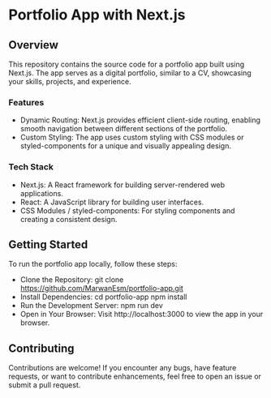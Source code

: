 
# Portfolio App with Next.js #

## Overview ##
This repository contains the source code for a portfolio app built using Next.js. The app serves as a digital portfolio, similar to a CV, showcasing your skills, projects, and experience.

### Features ###

* Dynamic Routing: Next.js provides efficient client-side routing, enabling smooth navigation between different sections of the portfolio.
* Custom Styling: The app uses custom styling with CSS modules or styled-components for a unique and visually appealing design.

### Tech Stack ### 

* Next.js: A React framework for building server-rendered web applications.
* React: A JavaScript library for building user interfaces.
* CSS Modules / styled-components: For styling components and creating a consistent design.

## Getting Started ##

To run the portfolio app locally, follow these steps:

* Clone the Repository: git clone https://github.com/MarwanEsm/portfolio-app.git
* Install Dependencies: cd portfolio-app npm install
* Run the Development Server: npm run dev
* Open in Your Browser: Visit http://localhost:3000 to view the app in your browser.

## Contributing ##
Contributions are welcome! If you encounter any bugs, have feature requests, or want to contribute enhancements, feel free to open an issue or submit a pull request.
